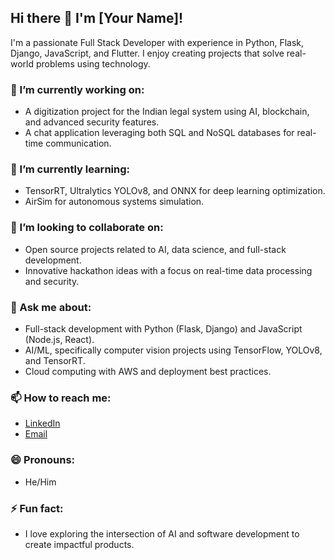 ## Hi there 👋 I'm [Your Name]!

I'm a passionate Full Stack Developer with experience in Python, Flask, Django, JavaScript, and Flutter. I enjoy creating projects that solve real-world problems using technology.

### 🔭 I’m currently working on:
- A digitization project for the Indian legal system using AI, blockchain, and advanced security features.
- A chat application leveraging both SQL and NoSQL databases for real-time communication.

### 🌱 I’m currently learning:
- TensorRT, Ultralytics YOLOv8, and ONNX for deep learning optimization.
- AirSim for autonomous systems simulation.

### 👯 I’m looking to collaborate on:
- Open source projects related to AI, data science, and full-stack development.
- Innovative hackathon ideas with a focus on real-time data processing and security.

### 💬 Ask me about:
- Full-stack development with Python (Flask, Django) and JavaScript (Node.js, React).
- AI/ML, specifically computer vision projects using TensorFlow, YOLOv8, and TensorRT.
- Cloud computing with AWS and deployment best practices.

### 📫 How to reach me:
- [LinkedIn](https://www.linkedin.com/in/your-profile)
- [Email](mailto:your-email@example.com)

### 😄 Pronouns:
- He/Him

### ⚡ Fun fact:
- I love exploring the intersection of AI and software development to create impactful products.

